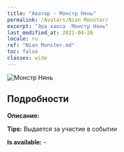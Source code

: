 ```yaml
---
title: "Аватар - Монстр Нянь"
permalink: /Avatars/Nian Monster/
excerpt: "Эра хаоса  Монстр Нянь"
last_modified_at: 2021-04-26
locale: ru
ref: "Nian Monster.md"
toc: false
classes: wide
---
```

 ![Монстр Нянь](/images/a/avatarFrame_56.png)

## Подробности

 **Описание:**  

 **Tips:** Выдается за участие в событии 

 **Is available:**  - 

